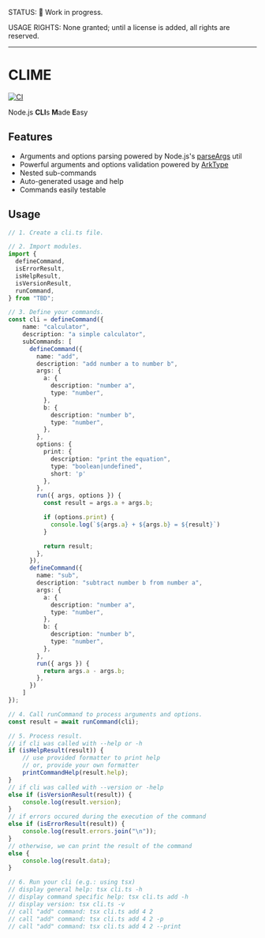 STATUS: 🚧 Work in progress. 

USAGE RIGHTS: None granted; until a license is added, all rights are reserved.

-------------------------------------------

# **CLIME**
[![CI](https://github.com/roaminro/clime/actions/workflows/ci.yml/badge.svg)](https://github.com/roaminro/clime/actions/workflows/ci.yml)

Node.js **CLI**s **M**ade **E**asy

## Features
- Arguments and options parsing powered by Node.js's [parseArgs](https://nodejs.org/api/util.html#utilparseargsconfig) util
- Powerful arguments and options validation powered by [ArkType](https://arktype.io/)
- Nested sub-commands
- Auto-generated usage and help
- Commands easily testable

## Usage

```ts
// 1. Create a cli.ts file.

// 2. Import modules.
import {
  defineCommand,
  isErrorResult,
  isHelpResult,
  isVersionResult,
  runCommand,
} from "TBD";

// 3. Define your commands.
const cli = defineCommand({
    name: "calculator",
    description: "a simple calculator",
    subCommands: [
      defineCommand({
        name: "add",
        description: "add number a to number b",
        args: {
          a: {
            description: "number a",
            type: "number",
          },
          b: {
            description: "number b",
            type: "number",
          },
        },
        options: {
          print: {
            description: "print the equation",
            type: "boolean|undefined",
            short: 'p'
          },
        },
        run({ args, options }) {
          const result = args.a + args.b;

          if (options.print) {
            console.log(`${args.a} + ${args.b} = ${result}`)
          }

          return result;
        },
      }),
      defineCommand({
        name: "sub",
        description: "subtract number b from number a",
        args: {
          a: {
            description: "number a",
            type: "number",
          },
          b: {
            description: "number b",
            type: "number",
          },
        },
        run({ args }) {
          return args.a - args.b;
        },
      })
    ]
});

// 4. Call runCommand to process arguments and options.
const result = await runCommand(cli);

// 5. Process result.
// if cli was called with --help or -h
if (isHelpResult(result)) {
    // use provided formatter to print help
    // or, provide your own formatter
    printCommandHelp(result.help);
}
// if cli was called with --version or -help
else if (isVersionResult(result)) {
    console.log(result.version);
}
// if errors occured during the execution of the command
else if (isErrorResult(result)) {
    console.log(result.errors.join("\n"));
}
// otherwise, we can print the result of the command
else {
    console.log(result.data);
}

// 6. Run your cli (e.g.: using tsx)
// display general help: tsx cli.ts -h 
// display command specific help: tsx cli.ts add -h 
// display version: tsx cli.ts -v 
// call "add" command: tsx cli.ts add 4 2
// call "add" command: tsx cli.ts add 4 2 -p
// call "add" command: tsx cli.ts add 4 2 --print
```
